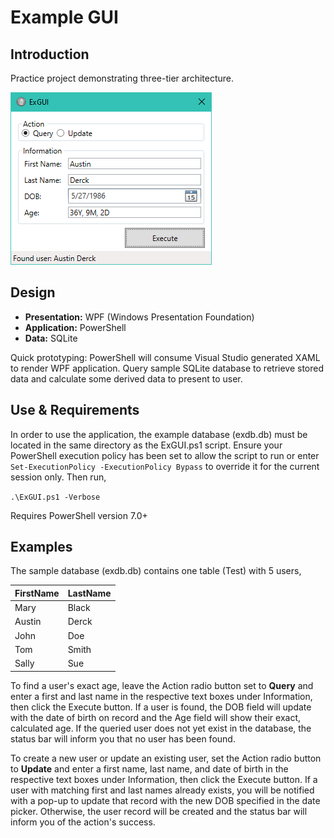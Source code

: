 # Example GUI

## Introduction

Practice project demonstrating three-tier architecture.

![alt-text](https://github.com/audaxdreik/ExGUI/raw/master/media/sample_exgui.png "sample application screenshot")

## Design

* **Presentation:** WPF (Windows Presentation Foundation)
* **Application:** PowerShell
* **Data:** SQLite

Quick prototyping: PowerShell will consume Visual Studio generated XAML to render WPF application. Query sample SQLite database to retrieve stored data and calculate some derived data to present to user.

## Use & Requirements

In order to use the application, the example database (exdb.db) must be located in the same directory as the ExGUI.ps1 script. Ensure your PowerShell execution policy has been set to allow the script to run or enter `Set-ExecutionPolicy -ExecutionPolicy Bypass` to override it for the current session only. Then run,

`.\ExGUI.ps1 -Verbose`

Requires PowerShell version 7.0+

## Examples

The sample database (exdb.db) contains one table (Test) with 5 users,

| FirstName | LastName |
| --------- | -------- |
| Mary      | Black    |
| Austin    | Derck    |
| John      | Doe      |
| Tom       | Smith    |
| Sally     | Sue      |

To find a user's exact age, leave the Action radio button set to **Query** and enter a first and last name in the respective text boxes under Information, then click the Execute button. If a user is found, the DOB field will update with the date of birth on record and the Age field will show their exact, calculated age. If the queried user does not yet exist in the database, the status bar will inform you that no user has been found.

To create a new user or update an existing user, set the Action radio button to **Update** and enter a first name, last name, and date of birth in the respective text boxes under Information, then click the Execute button. If a user with matching first and last names already exists, you will be notified with a pop-up to update that record with the new DOB specified in the date picker. Otherwise, the user record will be created and the status bar will inform you of the action's success.